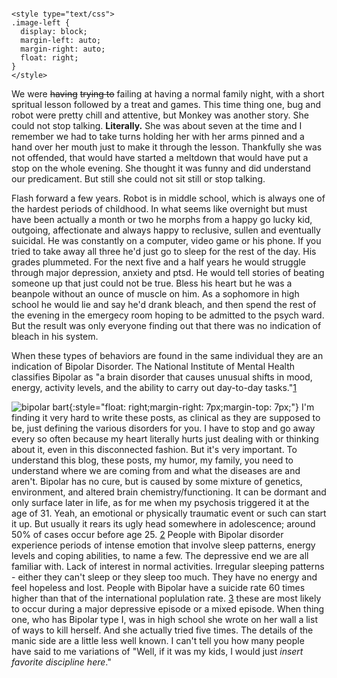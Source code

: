 ```

<style type="text/css">
.image-left {
  display: block;
  margin-left: auto;
  margin-right: auto;
  float: right;
}
</style>
```

We were ~~having~~ ~~trying to~~ failing at having a normal family night, with a short spritual lesson followed by a treat and games. This time thing one, bug and robot were pretty chill and attentive, but Monkey was another story. She could not stop talking. **Literally.** She was about seven at the time and I remember we had to take turns holding her with her arms pinned and a hand over her mouth just to make it through the lesson. Thankfully she was not offended, that would have started a meltdown that would have put a stop on the whole evening. She thought it was funny and did understand our predicament. But still she could not sit still or stop talking.

Flash forward a few years. Robot is in middle school, which is always one of the hardest periods of childhood. In what seems like overnight but must have been actually a month or two he morphs from a happy go lucky kid, outgoing, affectionate and always happy to reclusive, sullen and eventually suicidal. He was constantly on a computer, video game or his phone. If you tried to take away all three he'd just go to sleep for the rest of the day. His grades plummeted. For the next five and a half years he would struggle through major depression, anxiety and ptsd. He would tell stories of beating someone up that just could not be true. Bless his heart but he was a beanpole without an ounce of muscle on him. As a sophomore in high school he would lie and say he'd drank bleach, and then spend the rest of the evening in the emergecy room hoping to be admitted to the psych ward. But the result was only everyone finding out that there was no indication of bleach in his system.

When these types of behaviors are found in the same individual they are an indication of Bipolar Disorder. The National Institute of Mental Health classifies Bipolar as "a brain disorder that causes unusual shifts in mood, energy, activity levels, and the ability to carry out day-to-day tasks."[1](https://www.nimh.nih.gov/health/topics/bipolar-disorder/index.shtml) 

![bipolar bart](https://i.redd.it/81d0sjyfd5h11.jpg){:style="float: right;margin-right: 7px;margin-top: 7px;"}
I'm finding it very hard to write these posts, as clinical as they are supposed to be, just defining the various disorders for you. I have to stop and go away every so often because my heart literally hurts just dealing with or thinking about it, even in this disconnected fashion. But it's very important. To understand this blog, these posts, my humor, my family, you need to understand where we are coming from and what the diseases are and aren't. 
Bipolar has no cure, but is caused by some mixture of genetics, environment, and altered brain chemistry/functioning. It can be dormant and only surface later in life, as for me when my psychosis triggered it at the age of 31. Yeah, an emotional or physically traumatic event or such can start it up.  But usually it rears its ugly head somewhere in adolescence; around 50% of cases occur before age 25. [2](https://health.usnews.com/health-news/patient-advice/articles/2015/01/15/bipolar-disorder-what-you-need-to-know) People with Bipolar disorder experience periods of intense emotion that involve sleep patterns, energy levels and coping abilities, to name a few. The depressive end we are all familiar with. Lack of interest in normal activities. Irregular sleeping patterns - either they can't sleep or they sleep too much. They have no energy and feel hopeless and lost. People with Bipolar have a suicide rate 60 times higher than that of the international poplulation rate. [3](https://www.ncbi.nlm.nih.gov/pubmed/16816785) these are most likely to occur during a major depressive episode or a mixed episode. When thing one, who has Bipolar type I, was in high school she wrote on her wall a list of ways to kill herself. And she actually tried five times. 
The details of the manic side are a little less well known.
I can't tell you how many people have said to me variations of "Well, if it was my kids, I would just  *insert favorite discipline here*."
